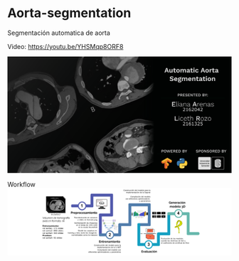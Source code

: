 # Aorta-segmentation
Segmentación automatica de aorta

Video: https://youtu.be/YHSMqp8ORF8


<img src="banner.png">

Workflow
<img src="workflow.png">
